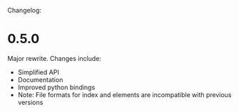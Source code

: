 Changelog:

0.5.0
=====

Major rewrite. Changes include:
* Simplified API
* Documentation
* Improved python bindings
* Note: File formats for index and elements are incompatible with previous versions
